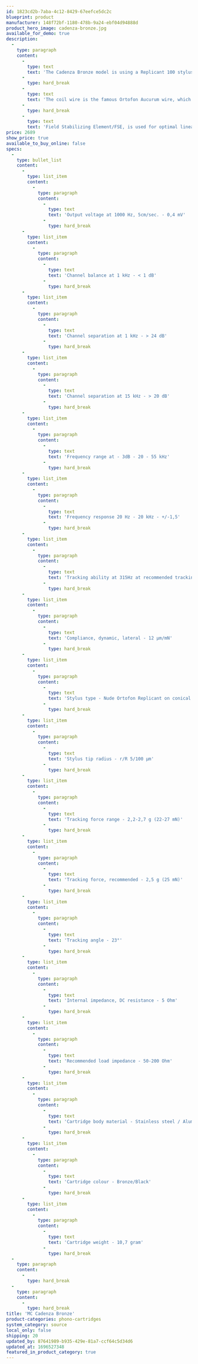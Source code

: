 ```yaml
---
id: 1823cd2b-7aba-4c12-8429-67eefce5dc2c
blueprint: product
manufacturer: 148f72bf-1180-478b-9a24-ebf04d94888d
product_hero_image: cadenza-bronze.jpg
available_for_demo: true
description:
  -
    type: paragraph
    content:
      -
        type: text
        text: 'The Cadenza Bronze model is using a Replicant 100 stylus and a conical aluminium cantilever.'
      -
        type: hard_break
      -
        type: text
        text: 'The coil wire is the famous Ortofon Aucurum wire, which is a gold plated 6NX copper wire.'
      -
        type: hard_break
      -
        type: text
        text: 'Field Stabilizing Element/FSE, is used for optimal linearity especially during complex crescendo passages.'
price: 2689
show_price: true
available_to_buy_online: false
specs:
  -
    type: bullet_list
    content:
      -
        type: list_item
        content:
          -
            type: paragraph
            content:
              -
                type: text
                text: 'Output voltage at 1000 Hz, 5cm/sec. - 0,4 mV'
              -
                type: hard_break
      -
        type: list_item
        content:
          -
            type: paragraph
            content:
              -
                type: text
                text: 'Channel balance at 1 kHz - < 1 dB'
              -
                type: hard_break
      -
        type: list_item
        content:
          -
            type: paragraph
            content:
              -
                type: text
                text: 'Channel separation at 1 kHz - > 24 dB'
              -
                type: hard_break
      -
        type: list_item
        content:
          -
            type: paragraph
            content:
              -
                type: text
                text: 'Channel separation at 15 kHz - > 20 dB'
              -
                type: hard_break
      -
        type: list_item
        content:
          -
            type: paragraph
            content:
              -
                type: text
                text: 'Frequency range at - 3dB - 20 - 55 kHz'
              -
                type: hard_break
      -
        type: list_item
        content:
          -
            type: paragraph
            content:
              -
                type: text
                text: 'Frequency response 20 Hz - 20 kHz - +/-1,5'
              -
                type: hard_break
      -
        type: list_item
        content:
          -
            type: paragraph
            content:
              -
                type: text
                text: 'Tracking ability at 315Hz at recommended tracking force *) - 80 µm'
              -
                type: hard_break
      -
        type: list_item
        content:
          -
            type: paragraph
            content:
              -
                type: text
                text: 'Compliance, dynamic, lateral - 12 µm/mN'
              -
                type: hard_break
      -
        type: list_item
        content:
          -
            type: paragraph
            content:
              -
                type: text
                text: 'Stylus type - Nude Ortofon Replicant on conical alu cantilever'
              -
                type: hard_break
      -
        type: list_item
        content:
          -
            type: paragraph
            content:
              -
                type: text
                text: 'Stylus tip radius - r/R 5/100 µm'
              -
                type: hard_break
      -
        type: list_item
        content:
          -
            type: paragraph
            content:
              -
                type: text
                text: 'Tracking force range - 2,2-2,7 g (22-27 mN)'
              -
                type: hard_break
      -
        type: list_item
        content:
          -
            type: paragraph
            content:
              -
                type: text
                text: 'Tracking force, recommended - 2,5 g (25 mN)'
              -
                type: hard_break
      -
        type: list_item
        content:
          -
            type: paragraph
            content:
              -
                type: text
                text: 'Tracking angle - 23°'
              -
                type: hard_break
      -
        type: list_item
        content:
          -
            type: paragraph
            content:
              -
                type: text
                text: 'Internal impedance, DC resistance - 5 Ohm'
              -
                type: hard_break
      -
        type: list_item
        content:
          -
            type: paragraph
            content:
              -
                type: text
                text: 'Recommended load impedance - 50-200 Ohm'
              -
                type: hard_break
      -
        type: list_item
        content:
          -
            type: paragraph
            content:
              -
                type: text
                text: 'Cartridge body material - Stainless steel / Aluminium'
              -
                type: hard_break
      -
        type: list_item
        content:
          -
            type: paragraph
            content:
              -
                type: text
                text: 'Cartridge colour - Bronze/Black'
              -
                type: hard_break
      -
        type: list_item
        content:
          -
            type: paragraph
            content:
              -
                type: text
                text: 'Cartridge weight - 10,7 gram'
              -
                type: hard_break
  -
    type: paragraph
    content:
      -
        type: hard_break
  -
    type: paragraph
    content:
      -
        type: hard_break
title: 'MC Cadenza Bronze'
product-categories: phono-cartridges
system_category: source
local_only: false
shipping: 20
updated_by: 87641989-b935-429e-81a7-ccf64c5d34d6
updated_at: 1696527348
featured_in_product_category: true
---
```

